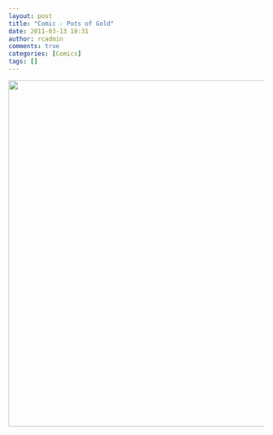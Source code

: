 ```yaml
---
layout: post
title: "Comic - Pots of Gold"
date: 2011-03-13 18:31
author: rcadmin
comments: true
categories: [Comics]
tags: []
---
```

<a href="http://bitsmack.com/wp/2011/03/13/comic-pots-of-gold/"><img src="http://bitsmack.com/wp/wp-content/uploads/2011/03/20110313.jpg" alt="" title="our style could best be described as 8-bit goth country rap" width="680" height="680" class="alignnone size-full wp-image-2157" /></a>
